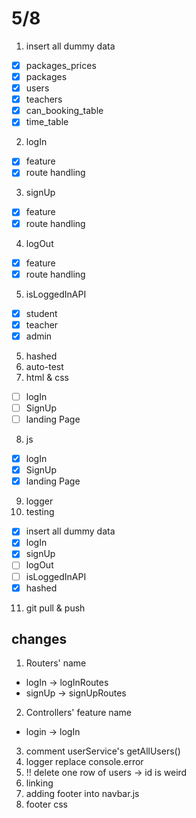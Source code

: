 # 5/8
1. insert all dummy data 
- [x] packages_prices
- [x] packages
- [x] users
- [x] teachers
- [x] can_booking_table
- [x] time_table
2. logIn
- [x] feature
- [x] route handling
3. signUp
- [x] feature
- [x] route handling
4. logOut
- [x] feature
- [x] route handling
5. isLoggedInAPI
- [x] student
- [x] teacher
- [x] admin
5. hashed
6. auto-test
7. html & css 
- [ ] logIn
- [ ] SignUp
- [ ] landing Page
8. js
- [x] logIn
- [x] SignUp
- [x] landing Page
9. logger
10. testing
- [x] insert all dummy data 
- [x] logIn
- [x] signUp
- [ ] logOut
- [ ] isLoggedInAPI
- [x] hashed

11. git pull & push

## changes
1. Routers' name
- logIn -> logInRoutes
- signUp -> signUpRoutes
2. Controllers' feature name
- login -> logIn
3. comment userService's getAllUsers()
4. logger replace console.error
5. !! delete one row of users -> id is weird
6. linking
7. adding footer into navbar.js
8. footer css


